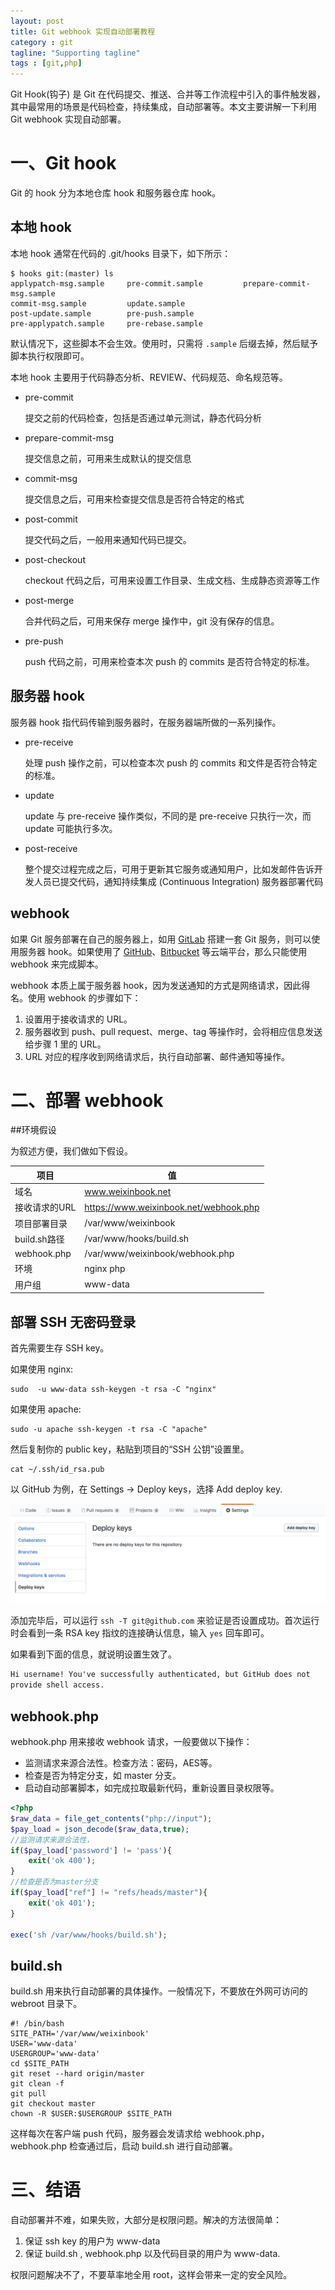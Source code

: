 ```yaml
---
layout: post
title: Git webhook 实现自动部署教程
category : git
tagline: "Supporting tagline"
tags : [git,php]
---
```


Git Hook(钩子) 是 Git 在代码提交、推送、合并等工作流程中引入的事件触发器，其中最常用的场景是代码检查，持续集成，自动部署等。本文主要讲解一下利用 Git webhook 实现自动部署。

# 一、Git hook

Git 的 hook 分为本地仓库 hook 和服务器仓库 hook。

## 本地 hook

本地 hook 通常在代码的 .git/hooks 目录下，如下所示：

```shell
$ hooks git:(master) ls
applypatch-msg.sample     pre-commit.sample         prepare-commit-msg.sample
commit-msg.sample         update.sample
post-update.sample        pre-push.sample
pre-applypatch.sample     pre-rebase.sample
```

默认情况下，这些脚本不会生效。使用时，只需将 `.sample` 后缀去掉，然后赋予脚本执行权限即可。

本地 hook 主要用于代码静态分析、REVIEW、代码规范、命名规范等。

* pre-commit

  提交之前的代码检查，包括是否通过单元测试，静态代码分析 

* prepare-commit-msg

  提交信息之前，可用来生成默认的提交信息

* commit-msg

  提交信息之后，可用来检查提交信息是否符合特定的格式

* post-commit

  提交代码之后，一般用来通知代码已提交。

* post-checkout

  checkout 代码之后，可用来设置工作目录、生成文档、生成静态资源等工作

* post-merge

  合并代码之后，可用来保存 merge 操作中，git 没有保存的信息。

* pre-push

  push 代码之前，可用来检查本次 push 的 commits 是否符合特定的标准。

## 服务器 hook

服务器 hook 指代码传输到服务器时，在服务器端所做的一系列操作。

* pre-receive

  处理 push 操作之前，可以检查本次 push 的 commits 和文件是否符合特定的标准。

* update

  update 与 pre-receive 操作类似，不同的是 pre-receive 只执行一次，而 update 可能执行多次。

* post-receive

  整个提交过程完成之后，可用于更新其它服务或通知用户，比如发邮件告诉开发人员已提交代码，通知持续集成 (Continuous Integration) 服务器部署代码

## webhook

如果 Git 服务部署在自己的服务器上，如用 [GitLab](https://about.gitlab.com/) 搭建一套 Git 服务，则可以使用服务器 hook。如果使用了 [GitHub](https://github.com/)、[Bitbucket](https://bitbucket.org/) 等云端平台，那么只能使用 webhook 来完成脚本。

webhook 本质上属于服务器 hook，因为发送通知的方式是网络请求，因此得名。使用 webhook 的步骤如下：

1. 设置用于接收请求的 URL。
2. 服务器收到 push、pull request、merge、tag 等操作时，会将相应信息发送给步骤 1 里的 URL。
3. URL 对应的程序收到网络请求后，执行自动部署、邮件通知等操作。

# 二、部署 webhook

##环境假设

为叙述方便，我们做如下假设。

| 项目         | 值                                      |
| ---------- | -------------------------------------- |
| 域名         | www.weixinbook.net                     |
| 接收请求的URL   | https://www.weixinbook.net/webhook.php |
| 项目部署目录     | /var/www/weixinbook                    |
| build.sh路径 | /var/www/hooks/build.sh                |
| webhook.php |       /var/www/weixinbook/webhook.php                                 |
| 环境         | nginx php                              |
| 用户组        | www-data                               |


## 部署 SSH 无密码登录

首先需要生存 SSH key。

如果使用 nginx:

```shell
sudo  -u www-data ssh-keygen -t rsa -C "nginx"
```

如果使用 apache:

```shell
sudo -u apache ssh-keygen -t rsa -C "apache"
```

然后复制你的 public key，粘贴到项目的“SSH 公钥”设置里。

```shell
cat ~/.ssh/id_rsa.pub
```

以 GitHub 为例，在 Settings -> Deploy keys，选择 Add deploy key.

![GitHub Deploy Keys](/images/2017/github_deploy_keys.png)

添加完毕后，可以运行 `ssh -T git@github.com` 来验证是否设置成功。首次运行时会看到一条 RSA key 指纹的连接确认信息，输入 `yes` 回车即可。

如果看到下面的信息，就说明设置生效了。

```reStructuredText
Hi username! You've successfully authenticated, but GitHub does not
provide shell access.
```



## webhook.php
webhook.php 用来接收 webhook 请求，一般要做以下操作：

* 监测请求来源合法性。检查方法：密码，AES等。
* 检查是否为特定分支，如 master 分支。
* 启动自动部署脚本，如完成拉取最新代码，重新设置目录权限等。

```php
<?php
$raw_data = file_get_contents("php://input");
$pay_load = json_decode($raw_data,true);
//监测请求来源合法性，
if($pay_load['password'] != 'pass'){
    exit('ok 400');
}
//检查是否为master分支
if($pay_load["ref"] != "refs/heads/master"){
    exit('ok 401');
}

exec('sh /var/www/hooks/build.sh');
```

## build.sh
build.sh 用来执行自动部署的具体操作。一般情况下，不要放在外网可访问的 webroot 目录下。

```shell
#! /bin/bash
SITE_PATH='/var/www/weixinbook'
USER='www-data'
USERGROUP='www-data'
cd $SITE_PATH
git reset --hard origin/master
git clean -f
git pull
git checkout master
chown -R $USER:$USERGROUP $SITE_PATH
```


这样每次在客户端 push 代码，服务器会发请求给 webhook.php，webhook.php 检查通过后，启动 build.sh 进行自动部署。

# 三、结语

自动部署并不难，如果失败，大部分是权限问题。解决的方法很简单：

1. 保证 ssh key 的用户为 www-data
2. 保证 build.sh , webhook.php 以及代码目录的用户为 www-data.

权限问题解决不了，不要草率地全用 root，这样会带来一定的安全风险。